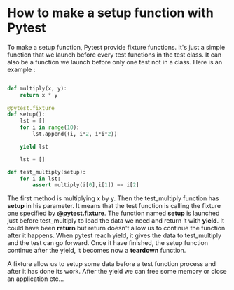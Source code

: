 # How to make a setup function with Pytest

To make a setup function, Pytest provide fixture functions. It's just a simple function that we launch before every test functions in the test class. It can also be a
function we launch before only one test not in a class. Here is an example :

```py

def multiply(x, y):
    return x * y
    
@pytest.fixture
def setup():
    lst = []
    for i in range(10):
        lst.append((i, i*2, i*i*2))

    yield lst

    lst = []

def test_multiply(setup):
    for i in lst:
        assert multiply(i[0],i[1]) == i[2]
```

The first method is multiplying x by y. Then the test_multiply function has __setup__ in his parameter. It means that the test function is calling the fixture one specified by
__@pytest.fixture__. The function named __setup__ is launched just before test_multiply to load the data we need and return it with __yield__. It could have been __return__ 
but return doesn't allow us to continue the function after it happens. When pytest reach yield, it gives the data to test_multiply and the test can go forward. Once it have
finished, the setup function continue after the yield, it becomes now a __teardown__ function.

A fixture allow us to setup some data before a test function process and after it has done its work. After the yield we can free some memory or close an application etc...

